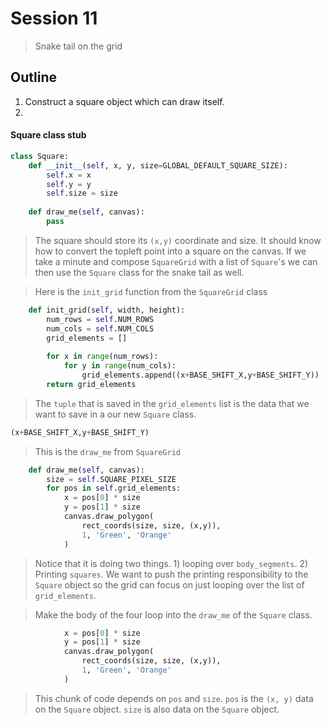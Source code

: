 # Session 11
> Snake tail on the grid

## Outline
1. Construct a square object which can draw itself.
2. 

#### Square class stub
```python
class Square:
	def __init__(self, x, y, size=GLOBAL_DEFAULT_SQUARE_SIZE):
		self.x = x
		self.y = y
		self.size = size
		
	def draw_me(self, canvas):
		pass
```

> The square should store its `(x,y)` coordinate and size. It should know how to convert the topleft point into a square on the canvas. If we take a minute and compose `SquareGrid` with a list of `Square`'s we can then use the `Square` class for the snake tail as well.

> Here is the `init_grid` function from the `SquareGrid` class

```python
    def init_grid(self, width, height):
        num_rows = self.NUM_ROWS
        num_cols = self.NUM_COLS
        grid_elements = []
        
        for x in range(num_rows):
            for y in range(num_cols):
                grid_elements.append((x+BASE_SHIFT_X,y+BASE_SHIFT_Y))
        return grid_elements
```

> The `tuple` that is saved in the `grid_elements` list is the data that we want to save in a our new `Square` class.

```python
(x+BASE_SHIFT_X,y+BASE_SHIFT_Y)
```


> This is the `draw_me` from `SquareGrid`

```python
    def draw_me(self, canvas):
        size = self.SQUARE_PIXEL_SIZE
        for pos in self.grid_elements:
            x = pos[0] * size
            y = pos[1] * size
            canvas.draw_polygon(
                rect_coords(size, size, (x,y)),
                1, 'Green', 'Orange'
            )
```

> Notice that it is doing two things. 1) looping over `body_segments`. 2) Printing `squares`. We want to push the printing responsibility to the `Square` object so the grid can focus on just looping over the list of `grid_elements`.

> Make the body of the four loop into the `draw_me` of the `Square` class.

```python
            x = pos[0] * size
            y = pos[1] * size
            canvas.draw_polygon(
                rect_coords(size, size, (x,y)),
                1, 'Green', 'Orange'
            )
```

> This chunk of code depends on `pos` and `size`. `pos` is the `(x, y)` data on the `Square` object. `size` is also data on the `Square` object.
